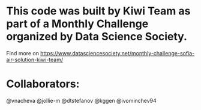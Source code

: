 # This code was built by Kiwi Team as part of a Monthly Challenge organized by Data Science Society. 
Find more on https://www.datasciencesociety.net/monthly-challenge-sofia-air-solution-kiwi-team/

# Collaborators: 
@vnacheva
@jollie-m
@dtstefanov
@kggen
@ivominchev94
